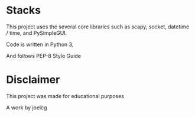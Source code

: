 # Stacks 

This project uses the several core libraries such as scapy, socket, datetime / time, and PySimpleGUI.

Code is written in Python 3,

And follows PEP-8 Style Guide 

# Disclaimer

This project was made for educational purposes

A work by joelcg
